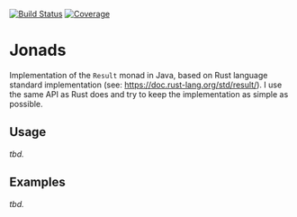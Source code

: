 [![Build Status](https://travis-ci.com/pelgero/jonads.svg?branch=master)](https://travis-ci.com/pelgero/jonads?branch=master)
[![Coverage](https://codecov.io/gh/pelgero/jonads/branch/master/graphs/badge.svg)](https://codecov.io/gh/pelgero/jonads) 

# Jonads

Implementation of the `Result` monad in Java, based on Rust language standard implementation 
(see: https://doc.rust-lang.org/std/result/). I use the same API as Rust does and try to keep
the implementation as simple as possible.

## Usage
_tbd._

## Examples ##
_tbd._
